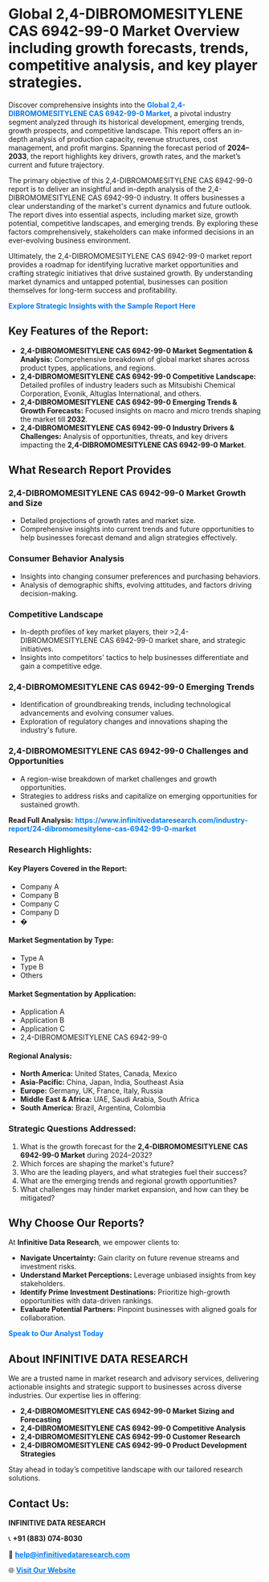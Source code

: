 <h1>Global 2,4-DIBROMOMESITYLENE CAS 6942-99-0 Market Overview including growth forecasts, trends, competitive analysis, and key player strategies.</h1>
<p>
Discover comprehensive insights into the 
<a href="https://www.infinitivedataresearch.com/industry-report/24-dibromomesitylene-cas-6942-99-0-market" rel="dofollow" style="color: #007BFF; text-decoration: none;"><strong>Global 2,4-DIBROMOMESITYLENE CAS 6942-99-0 Market</strong></a>, a pivotal industry segment analyzed through its historical development, emerging trends, growth prospects, and competitive landscape. This report offers an in-depth analysis of production capacity, revenue structures, cost management, and profit margins. Spanning the forecast period of <strong>2024–2033</strong>, the report highlights key drivers, growth rates, and the market’s current and future trajectory.
</p>
<p>
The primary objective of this 2,4-DIBROMOMESITYLENE CAS 6942-99-0 report is to deliver an insightful and in-depth analysis of the 2,4-DIBROMOMESITYLENE CAS 6942-99-0 industry. It offers businesses a clear understanding of the market's current dynamics and future outlook. The report dives into essential aspects, including market size, growth potential, competitive landscapes, and emerging trends. By exploring these factors comprehensively, stakeholders can make informed decisions in an ever-evolving business environment.
</p>
<p>
Ultimately, the 2,4-DIBROMOMESITYLENE CAS 6942-99-0 market report provides a roadmap for identifying lucrative market opportunities and crafting strategic initiatives that drive sustained growth. By understanding market dynamics and untapped potential, businesses can position themselves for long-term success and profitability.
</p>
<p>
<a href="https://www.infinitivedataresearch.com/request-sample/reportId=110818" style="color: #007BFF; text-decoration: none;"><strong>Explore Strategic Insights with the Sample Report Here</strong></a>
</p>

<h2>Key Features of the Report:</h2>
<ul>
<li><strong>2,4-DIBROMOMESITYLENE CAS 6942-99-0 Market Segmentation & Analysis:</strong> Comprehensive breakdown of global market shares across product types, applications, and regions.</li>
<li><strong>2,4-DIBROMOMESITYLENE CAS 6942-99-0 Competitive Landscape:</strong> Detailed profiles of industry leaders such as Mitsubishi Chemical Corporation, Evonik, Altuglas International, and others.</li>
<li><strong>2,4-DIBROMOMESITYLENE CAS 6942-99-0 Emerging Trends & Growth Forecasts:</strong> Focused insights on macro and micro trends shaping the market till <strong>2032</strong>.</li>
<li><strong>2,4-DIBROMOMESITYLENE CAS 6942-99-0 Industry Drivers & Challenges:</strong> Analysis of opportunities, threats, and key drivers impacting the <strong>2,4-DIBROMOMESITYLENE CAS 6942-99-0 Market</strong>.</li>
</ul>

<h2>What Research Report Provides</h2>
<h3>2,4-DIBROMOMESITYLENE CAS 6942-99-0 Market Growth and Size</h3>
<ul>
<li>Detailed projections of growth rates and market size.</li>
<li>Comprehensive insights into current trends and future opportunities to help businesses forecast demand and align strategies effectively.</li>
</ul>

<h3>Consumer Behavior Analysis</h3>
<ul>
<li>Insights into changing consumer preferences and purchasing behaviors.</li>
<li>Analysis of demographic shifts, evolving attitudes, and factors driving decision-making.</li>
</ul>

<h3>Competitive Landscape</h3>
<ul>
<li>In-depth profiles of key market players, their >2,4-DIBROMOMESITYLENE CAS 6942-99-0 market share, and strategic initiatives.</li>
<li>Insights into competitors' tactics to help businesses differentiate and gain a competitive edge.</li>
</ul>

<h3>2,4-DIBROMOMESITYLENE CAS 6942-99-0 Emerging Trends</h3>
<ul>
<li>Identification of groundbreaking trends, including technological advancements and evolving consumer values.</li>
<li>Exploration of regulatory changes and innovations shaping the industry's future.</li>
</ul>

<h3>2,4-DIBROMOMESITYLENE CAS 6942-99-0 Challenges and Opportunities</h3>
<ul>
<li>A region-wise breakdown of market challenges and growth opportunities.</li>
<li>Strategies to address risks and capitalize on emerging opportunities for sustained growth.</li>
</ul>
<p><strong>Read Full Analysis:</strong> <a href="https://www.infinitivedataresearch.com/industry-report/24-dibromomesitylene-cas-6942-99-0-market" rel="dofollow" style="color: #007BFF; text-decoration: none;"><strong>https://www.infinitivedataresearch.com/industry-report/24-dibromomesitylene-cas-6942-99-0-market</strong></a></p>
<h3>Research Highlights:</h3>
<h4>Key Players Covered in the Report:</h4>
<ul><li>Company A</li><li>Company B</li><li>Company C</li><li>Company D</li><li>�</li></ul>
<h4>Market Segmentation by Type:</h4>
<ul><li>Type A</li><li>Type B</li><li>Others</li></ul>
<h4>Market Segmentation by Application:</h4>
<ul><li>Application A</li><li>Application B</li><li>Application C</li><li>2,4-DIBROMOMESITYLENE CAS 6942-99-0</li></ul>

<h4>Regional Analysis:</h4>
<ul>
<li><strong>North America:</strong> United States, Canada, Mexico</li>
<li><strong>Asia-Pacific:</strong> China, Japan, India, Southeast Asia</li>
<li><strong>Europe:</strong> Germany, UK, France, Italy, Russia</li>
<li><strong>Middle East & Africa:</strong> UAE, Saudi Arabia, South Africa</li>
<li><strong>South America:</strong> Brazil, Argentina, Colombia</li>
</ul>

<h3>Strategic Questions Addressed:</h3>
<ol>
<li>What is the growth forecast for the <strong>2,4-DIBROMOMESITYLENE CAS 6942-99-0 Market</strong> during 2024–2032?</li>
<li>Which forces are shaping the market's future?</li>
<li>Who are the leading players, and what strategies fuel their success?</li>
<li>What are the emerging trends and regional growth opportunities?</li>
<li>What challenges may hinder market expansion, and how can they be mitigated?</li>
</ol>

<h2>Why Choose Our Reports?</h2>
<p>At <strong>Infinitive Data Research</strong>, we empower clients to:</p>
<ul>
<li><strong>Navigate Uncertainty:</strong> Gain clarity on future revenue streams and investment risks.</li>
<li><strong>Understand Market Perceptions:</strong> Leverage unbiased insights from key stakeholders.</li>
<li><strong>Identify Prime Investment Destinations:</strong> Prioritize high-growth opportunities with data-driven rankings.</li>
<li><strong>Evaluate Potential Partners:</strong> Pinpoint businesses with aligned goals for collaboration.</li>
</ul>
<p><a href="https://www.infinitivedataresearch.com/industry-report/24-dibromomesitylene-cas-6942-99-0-market" rel="dofollow" style="color: #007BFF; text-decoration: none;"><strong>Speak to Our Analyst Today</strong></a></p>

<h2>About INFINITIVE DATA RESEARCH</h2>
<p>We are a trusted name in market research and advisory services, delivering actionable insights and strategic support to businesses across diverse industries. Our expertise lies in offering:</p>
<ul>
<li><strong>2,4-DIBROMOMESITYLENE CAS 6942-99-0 Market Sizing and Forecasting</strong></li>
<li><strong>2,4-DIBROMOMESITYLENE CAS 6942-99-0 Competitive Analysis</strong></li>
<li><strong>2,4-DIBROMOMESITYLENE CAS 6942-99-0 Customer Research</strong></li>
<li><strong>2,4-DIBROMOMESITYLENE CAS 6942-99-0 Product Development Strategies</strong></li>
</ul>
<p>Stay ahead in today’s competitive landscape with our tailored research solutions.</p>

<h2>Contact Us:</h2>
<p><strong>INFINITIVE DATA RESEARCH</strong></p>
<p>📞 <strong>+91 (883) 074-8030</strong></p>
<p>📧 <strong><a href="mailto:help@infinitivedataresearch.com" style="color: #007BFF;">help@infinitivedataresearch.com</a></strong></p>
<p>🌐 <strong><a href="https://www.infinitivedataresearch.com" rel="dofollow" style="color: #007BFF;">Visit Our Website</a></strong></p>